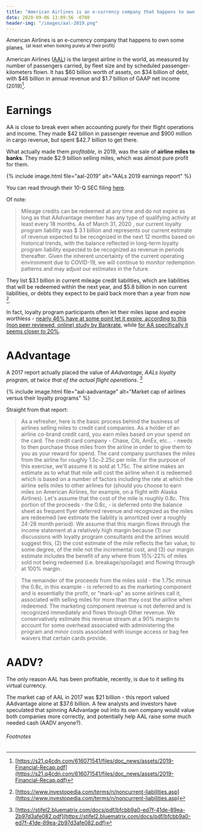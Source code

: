 ```yaml
---
title: "American Airlines is an e-currency company that happens to own some planes"
date: 2020-09-06 13:09:56 -0700
header-img: "/images/aal-2019.png"
---
```


American Airlines is an e-currency company that happens to own some planes. <sup>(at least when looking purely at their profit)</sup>

American Airlines ([AAL](https://finance.yahoo.com/quote/AAL)) is the largest airline in the world, as measured by number of passengers carried, by fleet size and by scheduled passenger-kilometers flown. It has $60 billion worth of assets, on $34 billion of debt, with $46 billion in annual revenue and $1.7 billion of GAAP net income (2019)[^1].

# Earnings

AA is close to break even when accounting purely for their flight operations and income. They made $42 billion in passenger revenue and $900 million in cargo revenue, but spent $42.7 billion to get there.

What actually made them _profitable_, in 2019, was the sale of **airline miles to banks**. They made $2.9 billion selling miles, which was almost pure profit for them.

{% include image.html file="aal-2019" alt="AALs 2019 earnings report" %}

You can read through their 10-Q SEC filing [here](https://americanairlines.gcs-web.com/node/38256/html).

Of note:

> Mileage credits can be redeemed at any time and do not expire as long as that AAdvantage member has any type of qualifying activity at least every 18 months. As of March 31, 2020 , our current loyalty program liability was $ 3.1 billion and represents our current estimate of revenue expected to be recognized in the next 12 months based on historical trends, with the balance reflected in long-term loyalty program liability expected to be recognized as revenue in periods thereafter. Given the inherent uncertainty of the current operating environment due to COVID-19, we will continue to monitor redemption patterns and may adjust our estimates in the future.

They list $3.1 billion in current mileage credit liabilities, which are liabilities that will be redeemed within the next year, and $5.8 billion in non current liabilities, or debts they expect to be paid back more than a year from now [^2].

In fact, loyalty program participants often let their miles lapse and expire worthless - [nearly 46% have at some point let it expire, according to this (non peer reviewed, online) study by Bankrate](https://www.bankrate.com/finance/credit-cards/avoid-expiring-rewards/), while [for AA specifically it seems closer to 20%](https://stifel2.bluematrix.com/docs/pdf/bfcbb9a0-ed7f-41de-89ea-2b97d3afe082.pdf).

# AAdvantage

A 2017 report actually placed the value of _AAdvantage, AALs loyalty program, at twice that of the actual flight operations_. [^3]

{% include image.html file="aal-aadvantage" alt="Market cap of airlines versus their loyalty programs" %}

Straight from that report:

> As a refresher, here is the basic process behind the business of airlines selling miles to credit card companies. As a holder of an airline co-brand credit card, you earn miles based on your spend on the card. The credit card company - Chase, Citi, AmEx, etc... - needs to then purchase those miles from the airline in order to give them to you as your reward for spend. The card company purchases the miles from the airline for roughly 1.5c-2.25c per mile. For the purpose of this exercise, we'll assume it is sold at 1.75c. The airline makes an estimate as to what that mile will cost the airline when it is redeemed which is based on a number of factors including the rate at which the airline sells miles to other airlines for (should you choose to earn miles on American Airlines, for example, on a flight with Alaska Airlines). Let's assume that the cost of the mile is roughly 0.8c. This portion of the proceeds - the 0.8c, - is deferred onto the balance sheet as frequent flyer deferred revenue and recognized as the miles are redeemed (we estimate the liability is amortized over a roughly 24-28 month period). We assume that this margin flows through the income statement at a relatively high margin because (1) our discussions with loyalty program consultants and the airlines would suggest this, (2) the cost estimate of the mile reflects the fair value, to some degree, of the mile not the incremental cost, and (3) our margin estimate includes the benefit of any where from 15%-22% of miles sold not being redeemed (i.e. breakage/spoilage) and flowing through at 100% margin.

> The remainder of the proceeds from the miles sold - the 1.75c minus the 0.8c, in this example - is referred to as the marketing component and is essentially the profit, or "mark-up" as some airlines call it, associated with selling miles for more than they cost the airline when redeemed. The marketing component revenue is not deferred and is recognized immediately and flows through Other revenue. We conservatively estimate this revenue stream at a 90% margin to account for some overhead associated with administering the program and minor costs associated with lounge access or bag fee waivers that certain cards provide.

# AADV?

The only reason AAL has been profitable, recently, is due to it selling its virtual currency.

The market cap of AAL in 2017 was $21 billion - this report valued AAdvantage alone at $37.6 billion. A few analysts and investors have speculated that spinning AAdvantage out into its own company would value both companies more correctly, and potentially help AAL raise some much needed cash (AADV anyone?).

###### Footnotes

[^1]: [https://s21.q4cdn.com/616071541/files/doc_news/assets/2019-Financial-Recap.pdf](https://s21.q4cdn.com/616071541/files/doc_news/assets/2019-Financial-Recap.pdf)
[^2]: [https://www.investopedia.com/terms/n/noncurrent-liabilities.asp](https://www.investopedia.com/terms/n/noncurrent-liabilities.asp)
[^3]: [https://stifel2.bluematrix.com/docs/pdf/bfcbb9a0-ed7f-41de-89ea-2b97d3afe082.pdf](https://stifel2.bluematrix.com/docs/pdf/bfcbb9a0-ed7f-41de-89ea-2b97d3afe082.pdf)
